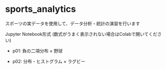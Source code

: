 # sports_analytics
スポーツの実データを使用して、データ分析・統計の演習を行います


Jupyter Notebook形式 (数式がうまく表示されない場合はColabで開いてください)

- p01: 負の二項分布 × 野球

- p02: 分布・ヒストグラム × ラグビー
